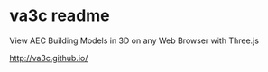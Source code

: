 va3c readme
===

View AEC Building Models in 3D on any Web Browser with Three.js


<http://va3c.github.io/>

